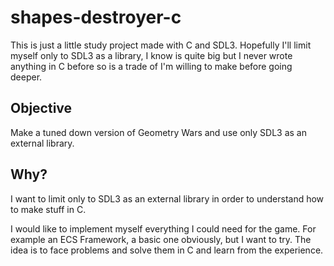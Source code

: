 # shapes-destroyer-c

This is just a little study project made with C and SDL3.
Hopefully I'll limit myself only to SDL3 as a library, I know is quite big but I never wrote anything in C before so is a trade of I'm willing to make before going deeper.


## Objective

Make a tuned down version of Geometry Wars and use only SDL3 as an external library.

## Why?

I want to limit only to SDL3 as an external library in order to understand how to make stuff in C.

I would like to implement myself everything I could need for the game. For example an ECS Framework, a basic one obviously, but I want to try.
The idea is to face problems and solve them in C and learn from the experience.

